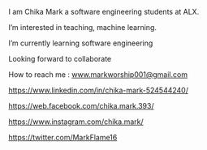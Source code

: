 I am Chika Mark a software engineering students at ALX.

I’m interested in teaching, machine learning.

I’m currently learning software engineering

Looking forward to collaborate

How to reach me :
www.markworship001@gmail.com

https://www.linkedin.com/in/chika-mark-524544240/

https://web.facebook.com/chika.mark.393/

https://www.instagram.com/chika.mark/

https://twitter.com/MarkFlame16
